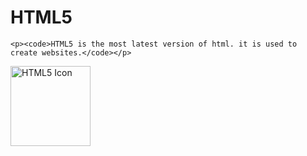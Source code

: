 # HTML5 
    <p><code>HTML5 is the most latest version of html. it is used to create websites.</code></p>
  <img src="html5.gif" alt="HTML5 Icon" width="128" height="128">
